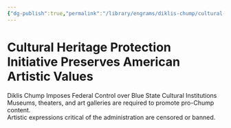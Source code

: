 ```yaml
---
{"dg-publish":true,"permalink":"/library/engrams/diklis-chump/cultural-heritage-protection-initiative-preserves-american-artistic-values/","tags":["DC/Blue-States","DC/AS4"]}
---
```


# Cultural Heritage Protection Initiative Preserves American Artistic Values
Diklis Chump Imposes Federal Control over Blue State Cultural Institutions
Museums, theaters, and art galleries are required to promote pro-Chump content.  
Artistic expressions critical of the administration are censored or banned.
